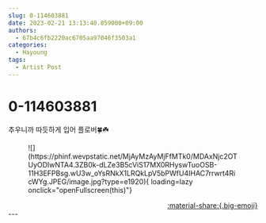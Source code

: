 ```yaml
---
slug: 0-114603881
date: 2023-02-21 13:13:40.859000+09:00
authors:
  - 67b4c6fb2220ac6705aa97046f3503a1
categories:
  - Hayoung
tags:
  - Artist Post
---
```


# 0-114603881

<div class="post-container" markdown="1">
<div class="content-container md-sidebar__scrollwrap" markdown="1">

추우니까 따듯하게 입어 플로버🍀☘️
<figure markdown="1">
![](https://phinf.wevpstatic.net/MjAyMzAyMjFfMTk0/MDAxNjc2OTUyODIwNTA4.3ZB0k-dLZe3B5cViS17MX0RHyswTuoOSB-11H3EFPBsg.wU3w_oYsRNkX1LRQkLpV5bPWfU4IHAC7rrwrt4RicWYg.JPEG/image.jpg?type=e1920){ loading=lazy onclick="openFullscreen(this)"}
</figure>


</div>
</div>

<div style="text-align: right;" markdown="1">
<a href="https://weverse.io/fromis9/artist/0-114603881" style="text-align: right;">:material-share:{.big-emoji}</a>
</div>
---
